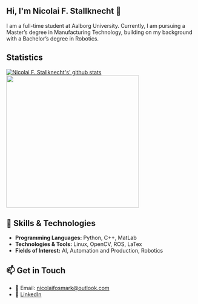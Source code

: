 ## Hi, I'm Nicolai F. Stallknecht 👋
I am a full-time student at Aalborg University. Currently, I am pursuing a Master’s degree in Manufacturing Technology, building on my background with a Bachelor’s degree in Robotics.
## Statistics
[![Nicolai F. Stallknecht's' github stats](https://github-readme-stats.vercel.app/api?username=nico135c&count_private=true&show_icons=true&theme=github_dark)](https://github.com/nico135c)<img align="top" width="350px" src="https://github-readme-stats.vercel.app/api/top-langs/?username=nico135c&layout=compact&hide_border=true&card_width=200&bg_color=0D1117&title_color=FFFFFF&text_color=FFFFFF"/>

## 🔧 Skills & Technologies
- **Programming Languages:** Python, C++, MatLab
- **Technologies & Tools:** Linux, OpenCV, ROS, LaTex
- **Fields of Interest:** AI, Automation and Production, Robotics

## 📫 Get in Touch
- 📧 Email: nicolaifosmark@outlook.com
- 🔗 [LinkedIn](https://www.linkedin.com/in/nicolai-stallknecht-865b48328)
